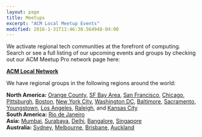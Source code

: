 ```yaml
---
layout: page
title: Meetups
excerpt: "ACM Local Meetup Events"
modified: 2016-1-31T11:46:38.564948-04:00
---
```


We activate regional tech communities at the forefront of computing. Search or see a full listing of our upcoming events and groups by checking out our ACM Meetup Pro network page here: 

**[ACM Local Network](https://meetup.com/pro/acm-local-network)**

We have regional groups in the following regions around the world:

**North America:** [Orange County](https://www.meetup.com/acm-oc/), [SF Bay Area](https://www.meetup.com/SF-Bay-ACM/), [San Francisco](https://www.meetup.com/acm-sf/), [Chicago](https://www.meetup.com/ACM-Chicago/), [Pittsburgh](https://www.meetup.com/ACM-Pittsburgh/), [Boston](https://www.meetup.com/ACM-Boston/), [New York City](https://www.meetup.com/ACM-NY), [Washington DC](https://www.meetup.com/ACM-DC), [Baltimore](https://www.meetup.com/acm-baltimore/), [Sacramento](https://www.meetup.com/ACM-Sacramento/), [Youngstown](https://www.meetup.com/ACM-Youngstown), [Los Angeles](https://www.meetup.com/ACM-LA/), [Raleigh](https://www.meetup.com/ACM-Raleigh/), and [Kansas City](https://www.meetup.com/acm-kansas-city/)   
**South America:** [Rio de Janeiro](https://www.meetup.com/acm-rio-de-janeiro/)  
**Asia:** [Mumbai](https://www.meetup.com/acm-mumbai/), [Surabaya](https://www.meetup.com/acm-surabaya/), [Delhi](https://www.meetup.com/responsible-ai-delhi/), [Bangalore](https://www.meetup.com/responsible-ai-bangalore/), [Singapore](https://www.meetup.com/responsible-ai-singapore/)  
**Australia:** [Sydney](https://www.meetup.com/responsible-ai-sydney/ ), [Melbourne](https://www.meetup.com/acm-melbourne), [Brisbane](https://www.meetup.com/responsible-ai-brisbane/), [Auckland](https://www.meetup.com/responsible-ai-auckland/)
